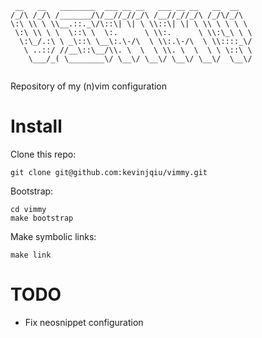 ```
 __   __   ________  ___ __ __   ___ __ __   __  __    
/_/\ /_/\ /_______/\/__//_//_/\ /__//_//_/\ /_/\/_/\   
\:\ \\ \ \\__.::._\/\::\| \| \ \\::\| \| \ \\ \ \ \ \  
 \:\ \\ \ \  \::\ \  \:.      \ \\:.      \ \\:\_\ \ \ 
  \:\_/.:\ \ _\::\ \__\:.\-/\  \ \\:.\-/\  \ \\::::_\/ 
   \ ..::/ //__\::\__/\\. \  \  \ \\. \  \  \ \ \::\ \ 
    \___/_( \________\/ \__\/ \__\/ \__\/ \__\/  \__\/ 
                                                       
```

Repository of my (n)vim configuration

Install
=======

Clone this repo:

    git clone git@github.com:kevinjqiu/vimmy.git

Bootstrap:

    cd vimmy
    make bootstrap


Make symbolic links:

    make link

TODO
====

* Fix neosnippet configuration 
